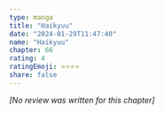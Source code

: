 ```yaml
---
type: manga
title: "Haikyuu"
date: "2024-01-29T11:47:40"
name: "Haikyuu"
chapter: 66
rating: 4
ratingEmoji: ⭐️⭐️⭐️⭐️
share: false
---
```


*[No review was written for this chapter]*
